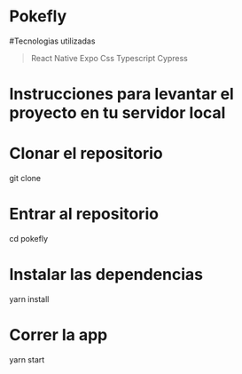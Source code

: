 # Pokefly

#Tecnologias utilizadas

>React Native
>Expo
>Css
>Typescript
>Cypress


# Instrucciones para levantar el proyecto en tu servidor local


# Clonar el repositorio
git clone 

# Entrar al repositorio
cd pokefly

# Instalar las dependencias
yarn install

# Correr la app
yarn start

